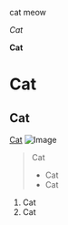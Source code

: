 cat meow

*Cat*

**Cat**
# Cat
## Cat
[Cat](https://en.wikipedia.org/wiki/Cat)
![Image](https://upload.wikimedia.org/wikipedia/commons/thumb/4/4d/Cat_November_2010-1a.jpg/1200px-Cat_November_2010-1a.jpg)
>Cat
>* Cat
>* Cat
1. Cat
2. Cat
